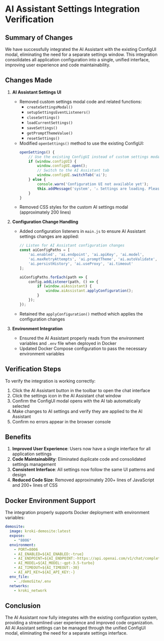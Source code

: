 # AI Assistant Settings Integration Verification

## Summary of Changes

We have successfully integrated the AI Assistant with the existing ConfigUI modal, eliminating the need for a separate settings window. This integration consolidates all application configuration into a single, unified interface, improving user experience and code maintainability.

## Changes Made

1. **AI Assistant Settings UI**
   - Removed custom settings modal code and related functions:
     - `createSettingsModal()`
     - `setupSettingsEventListeners()`
     - `closeSettings()`
     - `loadCurrentSettings()`
     - `saveSettings()`
     - `getPromptThemeValue()`
     - `resetSettings()`
   - Modified `openSettings()` method to use the existing ConfigUI:
     ```javascript
     openSettings() {
         // Use the existing ConfigUI instead of custom settings modal
         if (window.configUI) {
             window.configUI.open();
             // Switch to the AI Assistant tab
             window.configUI.switchTab('ai');
         } else {
             console.warn('Configuration UI not available yet');
             this.addMessage('system', '⚠️ Settings are loading. Please try again in a moment.');
         }
     }
     ```
   - Removed CSS styles for the custom AI settings modal (approximately 200 lines)

2. **Configuration Change Handling**
   - Added configuration listeners in `main.js` to ensure AI Assistant settings changes are applied:
     ```javascript
     // Listen for AI Assistant configuration changes
     const aiConfigPaths = [
         'ai.enabled', 'ai.endpoint', 'ai.apiKey', 'ai.model', 
         'ai.maxRetryAttempts', 'ai.promptTheme', 'ai.autoValidate',
         'ai.persistHistory', 'ai.useProxy', 'ai.timeout'
     ];
     
     aiConfigPaths.forEach(path => {
         config.addListener(path, () => {
             if (window.aiAssistant) {
                 window.aiAssistant.applyConfiguration();
             }
         });
     });
     ```
   - Retained the `applyConfiguration()` method which applies the configuration changes

3. **Environment Integration**
   - Ensured the AI Assistant properly reads from the environment variables and `.env` file when deployed in Docker
   - Updated Docker Compose configuration to pass the necessary environment variables

## Verification Steps

To verify the integration is working correctly:

1. Click the AI Assistant button in the toolbar to open the chat interface
2. Click the settings icon in the AI Assistant chat window
3. Confirm the ConfigUI modal opens with the AI tab automatically selected
4. Make changes to AI settings and verify they are applied to the AI Assistant
5. Confirm no errors appear in the browser console

## Benefits

1. **Improved User Experience**: Users now have a single interface for all application settings
2. **Code Maintainability**: Eliminated duplicate code and consolidated settings management
3. **Consistent Interface**: All settings now follow the same UI patterns and design
4. **Reduced Code Size**: Removed approximately 200+ lines of JavaScript and 200+ lines of CSS

## Docker Environment Support

The integration properly supports Docker deployment with environment variables:

```yaml
demosite:
  image: kroki-demosite:latest
  expose:
    - "8006"
  environment:
    - PORT=8006
    - AI_ENABLED=${AI_ENABLED:-true}
    - AI_ENDPOINT=${AI_ENDPOINT:-https://api.openai.com/v1/chat/completions}
    - AI_MODEL=${AI_MODEL:-gpt-3.5-turbo}
    - AI_TIMEOUT=${AI_TIMEOUT:-30}
    - AI_API_KEY=${AI_API_KEY:-}
  env_file:
    - ./demoSite/.env
  networks:
    - kroki_network
```

## Conclusion

The AI Assistant now fully integrates with the existing configuration system, providing a streamlined user experience and improved code organization. All AI Assistant settings can be managed through the unified ConfigUI modal, eliminating the need for a separate settings interface.
